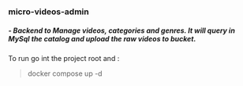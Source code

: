 ### micro-videos-admin
##### - Backend to Manage videos, categories and genres. It will query in MySql the catalog and upload the raw videos to bucket.

To run go int the project root and : 
> docker compose up -d